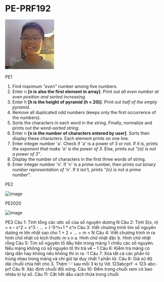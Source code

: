 # PE-PRF192
![](/images/avatar.jpg)

PE1

1. Find maximum *"even"* number among five numbers.
2. Enter n **[n is also the first element in array]**. Print out *all even number at even position and sorted increasing*.
3. Enter h **[h is the height of pyramid (h < 20)]**. Print out *half of the empty pyramid*.
4. Remove all duplicated odd numbers (keeps only the first occurrence of the numbers).
5. Sorts the characters in each word in the string. Finally, normalize and prints out *the word-sorted string*.
6. Enter n **[n is the number of characters entered by user]**. Sorts then display these characters. Each element prints on one line.
7. Enter integer number 'a'. Check if 'a' is a power of 3 or not. If it is, prints *the exponent that make 'a' is the power of 3*. Else, prints out *"{a} is not a power of 3"*.
8. Display the number of characters in the first three words of string.
9. Enter integer number 'n'. If 'n' is a prime number, then prints out *binary number representation of 'n'*. If it isn't, prints *"{n} is not a prime number"*.

PE2

![image](https://user-images.githubusercontent.com/86671930/123820726-ff49aa80-d924-11eb-9601-b205c1f0c14b.png)

PE2020

![image](https://user-images.githubusercontent.com/86671930/124000186-82d6ca80-d9fd-11eb-8135-0dd0ed273348.png)

PE3
 Câu 1: Tính tổng các ước số của số nguyên dương N
 Câu 2: Tính S(x, n) = x – x^2 + x^3 - … + (-1)^n+1 * x^n
 Câu 3: Viết chương trình tìm số nguyên dương m lớn nhất sao cho 
1 + 2 + … + m < N
 Câu 4: Viết chương trình in ra hình chữ nhật có kích thước m x n
 a. Hình chữ nhật đặc
 b. Hình chữ nhật rỗng
 Câu 5: Tìm số nguyên tố đầu tiên trong mảng 1 chiều các số nguyên. Nếu mảng không có số nguyên tố thì trả về – 1
 Câu 6: Kiểm tra mảng có tăng dần hay không nếu không thì in ra -1
 Câu 7: Xóa tất cả các phần tử trùng nhau trong mảng và chỉ giữ lại duy nhất 1 phần tử.
 Câu 8: Giả sử độ dài chuỗi chia hết cho 3. Thêm ‘-‘ sau mỗi 3 kí tự
 Vd: 123abcprf  -> 123-abc-prf
 Câu 9: Xác định chuỗi đối xứng.
 Câu 10: Đếm trong chuỗi xem có bao nhiêu kí tự số.
 Câu 11: Cắt hết dấu cách thừa trong chuỗi
